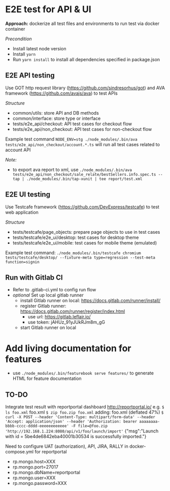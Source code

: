# E2E test for API & UI

**Approach:** dockerize all test files and environments to run test via docker container

_Precondition_

-   Install latest node version
-   Install `yarn`
-   Run `yarn install` to install all dependencies specified in package.json

## E2E API testing

Use GOT http request library (https://github.com/sindresorhus/got) and AVA framework (https://github.com/avajs/ava) to test APIs

_Structure_

-   common/utils: store API and DB methods
-   common/interface: store type or interface
-   tests/e2e_api/checkout: API test cases for checkout flow
-   tests/e2e_api/non_checkout: API test cases for non-checkout flow

Example test command `NODE_ENV=stg ./node_modules/.bin/ava tests/e2e_api/non_checkout/account.*.ts` will run all test cases related to account API

_Note:_

-   to export ava report to xml, use `./node_modules/.bin/ava tests/e2e_api/non_checkout/sale_relate/bestSellers.info.spec.ts --tap | ./node_modules/.bin/tap-xunit | tee report/test.xml`

## E2E UI testing

Use Testcafe framework (https://github.com/DevExpress/testcafe) to test web application

_Structure_

-   tests/testcafe/page_objects: prepare page objects to use in test cases
-   tests/testcafe/e2e_ui/desktop: test cases for desktop theme
-   tests/testcafe/e2e_ui/mobile: test cases for mobile theme (emulated)

Example test command: `./node_modules/.bin/testcafe chromium tests/testcafe/desktop/ --fixture-meta type=regression --test-meta function=signin`

## Run with Gitlab CI

-   Refer to .gitlab-ci.yml to config run flow
-   _optional_ Set up local gitlab runner
    -   install Gitlab runner on local: https://docs.gitlab.com/runner/install/
    -   register Gitlab runner: https://docs.gitlab.com/runner/register/index.html
        -   use url: https://gitlab.leflair.io/
        -   use token: jAHUz_91yJUkRJm8m_gG
    -   start Gitlab runner on local

# Add living documentation for features

-   use `./node_modules/.bin/featurebook serve features/` to generate HTML for feature documentation

## TO-DO

Integrate test result with reportportal dashboard http://reportportal.io/
e.g. `$ ls foo.xml`
foo.xml
`$ zip foo.zip foo.xml`
adding: foo.xml (deflated 47%)
`$ curl -X POST --header 'Content-Type: multipart/form-data' --header 'Accept: application/json' --header 'Authorization: bearer aaaaaaaa-bbbb-cccc-dddd-eeeeeeeeeeee' -F file=@foo.zip 'http://192.168.1.224:8080/api/v1/foo/launch/import'`
{"msg":"Launch with id = 5be4de6842eba40001b30534 is successfully imported."}

Need to configure UAT (authorization), API, JIRA, RALLY in docker-compose.yml for reportportal

-   rp.mongo.host=XXX
-   rp.mongo.port=27017
-   rp.mongo.dbName=reportportal
-   rp.mongo.user=XXX
-   rp.mongo.password=XXX
